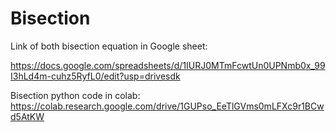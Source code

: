 # Bisection
Link of both
bisection equation in Google sheet:

https://docs.google.com/spreadsheets/d/1IURJ0MTmFcwtUn0UPNmb0x_99I3hLd4m-cuhz5RyfL0/edit?usp=drivesdk

Bisection python code in colab:
https://colab.research.google.com/drive/1GUPso_EeTlGVms0mLFXc9r1BCwd5AtKW

